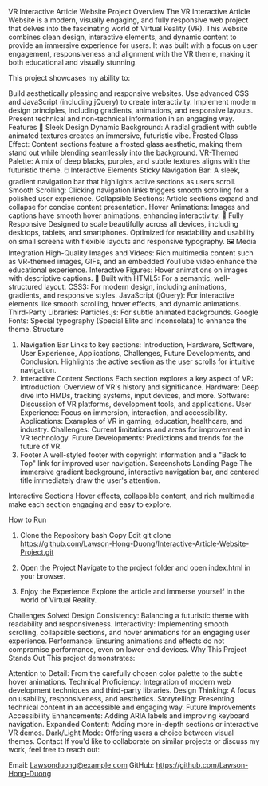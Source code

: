 VR Interactive Article Website
Project Overview
The VR Interactive Article Website is a modern, visually engaging, and fully responsive web project that delves into the fascinating world of Virtual Reality (VR). This website combines clean design, interactive elements, and dynamic content to provide an immersive experience for users. It was built with a focus on user engagement, responsiveness and alignment with the VR theme, making it both educational and visually stunning.

This project showcases my ability to:

Build aesthetically pleasing and responsive websites.
Use advanced CSS and JavaScript (including jQuery) to create interactivity.
Implement modern design principles, including gradients, animations, and responsive layouts.
Present technical and non-technical information in an engaging way.
Features
🎨 Sleek Design
Dynamic Background: A radial gradient with subtle animated textures creates an immersive, futuristic vibe.
Frosted Glass Effect: Content sections feature a frosted glass aesthetic, making them stand out while blending seamlessly into the background.
VR-Themed Palette: A mix of deep blacks, purples, and subtle textures aligns with the futuristic theme.
🖱️ Interactive Elements
Sticky Navigation Bar: A sleek, gradient navigation bar that highlights active sections as users scroll.
Smooth Scrolling: Clicking navigation links triggers smooth scrolling for a polished user experience.
Collapsible Sections: Article sections expand and collapse for concise content presentation.
Hover Animations: Images and captions have smooth hover animations, enhancing interactivity.
📱 Fully Responsive
Designed to scale beautifully across all devices, including desktops, tablets, and smartphones.
Optimized for readability and usability on small screens with flexible layouts and responsive typography.
🖼️ Media Integration
High-Quality Images and Videos: Rich multimedia content such as VR-themed images, GIFs, and an embedded YouTube video enhance the educational experience.
Interactive Figures: Hover animations on images with descriptive captions.
🔧 Built with
HTML5: For a semantic, well-structured layout.
CSS3: For modern design, including animations, gradients, and responsive styles.
JavaScript (jQuery): For interactive elements like smooth scrolling, hover effects, and dynamic animations.
Third-Party Libraries:
Particles.js: For subtle animated backgrounds.
Google Fonts: Special typography (Special Elite and Inconsolata) to enhance the theme.
Structure
1. Navigation Bar
Links to key sections: Introduction, Hardware, Software, User Experience, Applications, Challenges, Future Developments, and Conclusion.
Highlights the active section as the user scrolls for intuitive navigation.
2. Interactive Content Sections
Each section explores a key aspect of VR:
Introduction: Overview of VR's history and significance.
Hardware: Deep dive into HMDs, tracking systems, input devices, and more.
Software: Discussion of VR platforms, development tools, and applications.
User Experience: Focus on immersion, interaction, and accessibility.
Applications: Examples of VR in gaming, education, healthcare, and industry.
Challenges: Current limitations and areas for improvement in VR technology.
Future Developments: Predictions and trends for the future of VR.
3. Footer
A well-styled footer with copyright information and a "Back to Top" link for improved user navigation.
Screenshots
Landing Page
The immersive gradient background, interactive navigation bar, and centered title immediately draw the user's attention.

Interactive Sections
Hover effects, collapsible content, and rich multimedia make each section engaging and easy to explore.

How to Run
1. Clone the Repository
bash
Copy
Edit
git clone https://github.com/Lawson-Hong-Duong/Interactive-Article-Website-Project.git
2. Open the Project
Navigate to the project folder and open index.html in your browser.

3. Enjoy the Experience
Explore the article and immerse yourself in the world of Virtual Reality.

Challenges Solved
Design Consistency: Balancing a futuristic theme with readability and responsiveness.
Interactivity: Implementing smooth scrolling, collapsible sections, and hover animations for an engaging user experience.
Performance: Ensuring animations and effects do not compromise performance, even on lower-end devices.
Why This Project Stands Out
This project demonstrates:

Attention to Detail: From the carefully chosen color palette to the subtle hover animations.
Technical Proficiency: Integration of modern web development techniques and third-party libraries.
Design Thinking: A focus on usability, responsiveness, and aesthetics.
Storytelling: Presenting technical content in an accessible and engaging way.
Future Improvements
Accessibility Enhancements: Adding ARIA labels and improving keyboard navigation.
Expanded Content: Adding more in-depth sections or interactive VR demos.
Dark/Light Mode: Offering users a choice between visual themes.
Contact
If you'd like to collaborate on similar projects or discuss my work, feel free to reach out:

Email: Lawsonduong@example.com
GitHub: https://github.com/Lawson-Hong-Duong
